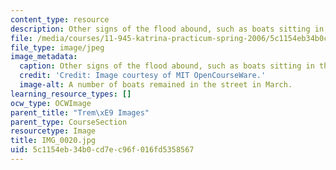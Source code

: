 ```yaml
---
content_type: resource
description: Other signs of the flood abound, such as boats sitting in the streets.
file: /media/courses/11-945-katrina-practicum-spring-2006/5c1154eb34b0cd7ec96f016fd5358567_IMG_0020.jpg
file_type: image/jpeg
image_metadata:
  caption: Other signs of the flood abound, such as boats sitting in the streets.
  credit: 'Credit: Image courtesy of MIT OpenCourseWare.'
  image-alt: A number of boats remained in the street in March.
learning_resource_types: []
ocw_type: OCWImage
parent_title: "Trem\xE9 Images"
parent_type: CourseSection
resourcetype: Image
title: IMG_0020.jpg
uid: 5c1154eb-34b0-cd7e-c96f-016fd5358567
---
```


